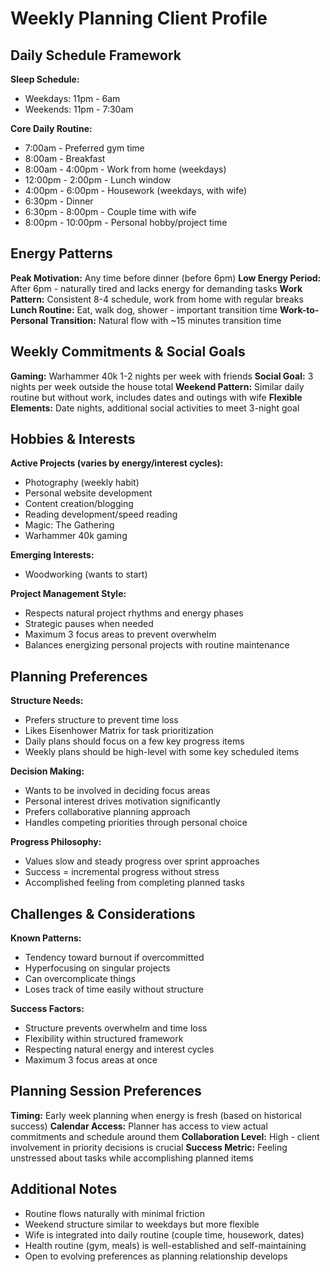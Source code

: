 # Weekly Planning Client Profile

## Daily Schedule Framework

**Sleep Schedule:**
- Weekdays: 11pm - 6am
- Weekends: 11pm - 7:30am

**Core Daily Routine:**
- 7:00am - Preferred gym time
- 8:00am - Breakfast
- 8:00am - 4:00pm - Work from home (weekdays)
- 12:00pm - 2:00pm - Lunch window
- 4:00pm - 6:00pm - Housework (weekdays, with wife)
- 6:30pm - Dinner
- 6:30pm - 8:00pm - Couple time with wife
- 8:00pm - 10:00pm - Personal hobby/project time

## Energy Patterns

**Peak Motivation:** Any time before dinner (before 6pm)
**Low Energy Period:** After 6pm - naturally tired and lacks energy for demanding tasks
**Work Pattern:** Consistent 8-4 schedule, work from home with regular breaks
**Lunch Routine:** Eat, walk dog, shower - important transition time
**Work-to-Personal Transition:** Natural flow with ~15 minutes transition time

## Weekly Commitments & Social Goals

**Gaming:** Warhammer 40k 1-2 nights per week with friends
**Social Goal:** 3 nights per week outside the house total
**Weekend Pattern:** Similar daily routine but without work, includes dates and outings with wife
**Flexible Elements:** Date nights, additional social activities to meet 3-night goal

## Hobbies & Interests

**Active Projects (varies by energy/interest cycles):**
- Photography (weekly habit)
- Personal website development
- Content creation/blogging
- Reading development/speed reading
- Magic: The Gathering
- Warhammer 40k gaming

**Emerging Interests:**
- Woodworking (wants to start)

**Project Management Style:**
- Respects natural project rhythms and energy phases
- Strategic pauses when needed
- Maximum 3 focus areas to prevent overwhelm
- Balances energizing personal projects with routine maintenance

## Planning Preferences

**Structure Needs:**
- Prefers structure to prevent time loss
- Likes Eisenhower Matrix for task prioritization
- Daily plans should focus on a few key progress items
- Weekly plans should be high-level with some key scheduled items

**Decision Making:**
- Wants to be involved in deciding focus areas
- Personal interest drives motivation significantly
- Prefers collaborative planning approach
- Handles competing priorities through personal choice

**Progress Philosophy:**
- Values slow and steady progress over sprint approaches
- Success = incremental progress without stress
- Accomplished feeling from completing planned tasks

## Challenges & Considerations

**Known Patterns:**
- Tendency toward burnout if overcommitted
- Hyperfocusing on singular projects
- Can overcomplicate things
- Loses track of time easily without structure

**Success Factors:**
- Structure prevents overwhelm and time loss
- Flexibility within structured framework
- Respecting natural energy and interest cycles
- Maximum 3 focus areas at once

## Planning Session Preferences

**Timing:** Early week planning when energy is fresh (based on historical success)
**Calendar Access:** Planner has access to view actual commitments and schedule around them
**Collaboration Level:** High - client involvement in priority decisions is crucial
**Success Metric:** Feeling unstressed about tasks while accomplishing planned items

## Additional Notes

- Routine flows naturally with minimal friction
- Weekend structure similar to weekdays but more flexible
- Wife is integrated into daily routine (couple time, housework, dates)
- Health routine (gym, meals) is well-established and self-maintaining
- Open to evolving preferences as planning relationship develops

